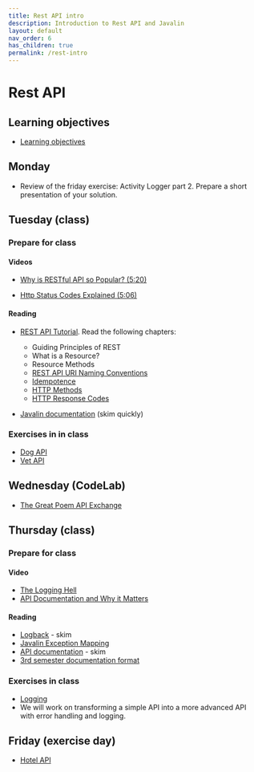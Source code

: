 ```yaml
---
title: Rest API intro
description: Introduction to Rest API and Javalin
layout: default
nav_order: 6
has_children: true
permalink: /rest-intro
---
```


# Rest API

## Learning objectives

- [Learning objectives](./learningobjectives.md)

## Monday

- Review of the friday exercise: Activity Logger part 2. Prepare a short presentation of your solution. 

## Tuesday (class)

### Prepare for class

#### Videos

- [Why is RESTful API so Popular? (5:20)](https://www.youtube.com/watch?v=-mN3VyJuCjM)

- [Http Status Codes Explained (5:06)](https://www.youtube.com/watch?v=qmpUfWN7hh4)

#### Reading

- [REST API Tutorial](https://restfulapi.net/). Read the following chapters:
  - Guiding Principles of REST
  - What is a Resource?
  - Resource Methods
  - [REST API URI Naming Conventions](https://restfulapi.net/resource-naming/)
  - [Idempotence](https://restfulapi.net/idempotent-rest-apis/)
  - [HTTP Methods](https://restfulapi.net/http-methods/)
  - [HTTP Response Codes](https://restfulapi.net/http-status-codes/)

- [Javalin documentation](https://javalin.io/documentation) (skim quickly)

### Exercises in in class

- [Dog API](./exercises/dogs_api.md)
- [Vet API](./exercises/veterinarian_api.md)

## Wednesday (CodeLab)

- [The Great Poem API Exchange](./exercises/codelab.md)

## Thursday (class)

### Prepare for class

#### Video

- [The Logging Hell](https://www.youtube.com/watch?v=SWHYrCXIL38)
- [API Documentation and Why it Matters](https://www.youtube.com/watch?v=39Tt1IkLiQQ)

#### Reading

- [Logback](https://www.baeldung.com/logback) - skim
- [Javalin Exception Mapping](https://javalin.io/documentation#exception-mapping)
- [API documentation](https://www.postman.com/api-platform/api-documentation/) - skim
- [3rd semester documentation format](https://dat3cph.github.io/material/toolbox/rest/rest-api-documentation)

### Exercises in class

- [Logging](../toolbox/javalin/logging.md)
- We will work on transforming a simple API into a more advanced API with error handling and logging.

## Friday (exercise day)

- [Hotel API](./exercises/hotel_api.md)

